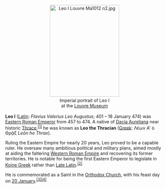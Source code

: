 <div class="photo" colspan="2" style="text-align: center; margin: 25px 0 10px;"><a class="image" href="https://en.wikipedia.org/wiki/File:Leo_I_Louvre_Ma1012_n2.jpg"><img alt="Leo I Louvre Ma1012 n2.jpg" data-file-height="3200" data-file-width="2400" decoding="async" height="293" src="https://upload.wikimedia.org/wikipedia/commons/thumb/f/fb/Leo_I_Louvre_Ma1012_n2.jpg/220px-Leo_I_Louvre_Ma1012_n2.jpg" srcset="https://upload.wikimedia.org/wikipedia/commons/thumb/f/fb/Leo_I_Louvre_Ma1012_n2.jpg/330px-Leo_I_Louvre_Ma1012_n2.jpg 1.5x, //upload.wikimedia.org/wikipedia/commons/thumb/f/fb/Leo_I_Louvre_Ma1012_n2.jpg/440px-Leo_I_Louvre_Ma1012_n2.jpg 2x" width="220"/></a><div style="line-height:normal;padding-bottom:0.2em;padding-top:0.2em;">Imperial portrait of Leo I <br/>at the <a class="mw-redirect" href="https://en.wikipedia.org/wiki/Louvre_Museum" title="Louvre Museum">Louvre Museum</a></div></div>

[comment]: # 'breakpoint'
<p><b>Leo I</b> (<a class="mw-redirect" href="https://en.wikipedia.org/wiki/Latin_language" title="Latin language">Latin</a>: <i lang="la">Flavius Valerius Leo Augustus</i>; 401 – 18 January 474) was <a class="mw-redirect" href="https://en.wikipedia.org/wiki/Byzantine_Emperor" title="Byzantine Emperor">Eastern Roman Emperor</a> from 457 to 474. A native of <a href="https://en.wikipedia.org/wiki/Dacia_Aureliana" title="Dacia Aureliana">Dacia Aureliana</a> near historic <a href="https://en.wikipedia.org/wiki/Thrace" title="Thrace">Thrace</a>,<sup class="reference" id="cite_ref-FOOTNOTEBury1958_1-0"><a href="#cite_note-FOOTNOTEBury1958-1">[1]</a></sup> he was known as <b>Leo the Thracian</b> (<a href="https://en.wikipedia.org/wiki/Greek_language" title="Greek language">Greek</a>: <span lang="grc" title="Ancient Greek language text">Λέων Α' ὁ Θρᾷξ</span> <i>Leōn ho Thrax</i>).
</p><p>Ruling the Eastern Empire for nearly 20 years, Leo proved to be a capable ruler. He oversaw many ambitious political and military plans, aimed mostly at aiding the faltering <a href="https://en.wikipedia.org/wiki/Western_Roman_Empire" title="Western Roman Empire">Western Roman Empire</a> and recovering its former territories. He is notable for being the first Eastern Emperor to legislate in <a href="https://en.wikipedia.org/wiki/Koine_Greek" title="Koine Greek">Koine Greek</a> rather than <a href="https://en.wikipedia.org/wiki/Late_Latin" title="Late Latin">Late Latin</a>.<sup class="reference" id="cite_ref-2"><a href="#cite_note-2">[2]</a></sup>
</p><p>He is commemorated as a Saint in the <a class="mw-redirect" href="https://en.wikipedia.org/wiki/Orthodox_Church" title="Orthodox Church">Orthodox Church</a>, with his feast day on <a class="new" href="https://en.wikipedia.org/w/index.php?title=20_January_(Eastern_Orthodox_liturgics)&amp;action=edit&amp;redlink=1" title="20 January (Eastern Orthodox liturgics) (page does not exist)">20 January</a>.<sup class="reference" id="cite_ref-3"><a href="#cite_note-3">[3]</a></sup><sup class="reference" id="cite_ref-4"><a href="#cite_note-4">[4]</a></sup>
</p>